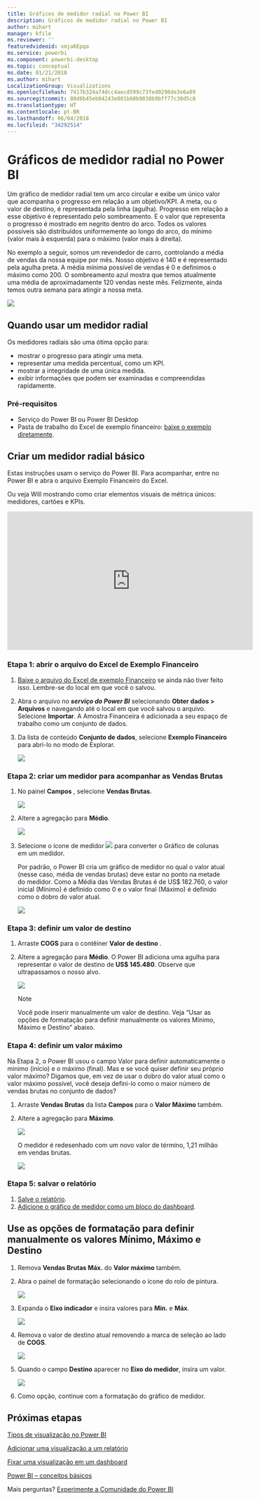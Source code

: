 ```yaml
---
title: Gráficos de medidor radial no Power BI
description: Gráficos de medidor radial no Power BI
author: mihart
manager: kfile
ms.reviewer: ''
featuredvideoid: xmja6Epqa
ms.service: powerbi
ms.component: powerbi-desktop
ms.topic: conceptual
ms.date: 01/21/2018
ms.author: mihart
LocalizationGroup: Visualizations
ms.openlocfilehash: 7417b324a74dcc4aecd599c73fed0298de3e6a89
ms.sourcegitcommit: 80d6b45eb84243e801b60b9038b9bff77c30d5c8
ms.translationtype: HT
ms.contentlocale: pt-BR
ms.lasthandoff: 06/04/2018
ms.locfileid: "34292514"
---
```

# <a name="radial-gauge-charts-in-power-bi"></a>Gráficos de medidor radial no Power BI
Um gráfico de medidor radial tem um arco circular e exibe um único valor que acompanha o progresso em relação a um objetivo/KPI.  A meta, ou o valor de destino, é representada pela linha (agulha). Progresso em relação a esse objetivo é representado pelo sombreamento.  E o valor que representa o progresso é mostrado em negrito dentro do arco. Todos os valores possíveis são distribuídos uniformemente ao longo do arco, do mínimo (valor mais à esquerda) para o máximo (valor mais à direita).

No exemplo a seguir, somos um revendedor de carro, controlando a média de vendas da nossa equipe por mês. Nosso objetivo é 140 e é representado pela agulha preta.  A média mínima possível de vendas é 0 e definimos o máximo como 200.  O sombreamento azul mostra que temos atualmente uma média de aproximadamente 120 vendas neste mês. Felizmente, ainda temos outra semana para atingir a nossa meta.

![](media/power-bi-visualization-radial-gauge-charts/gauge_m.png)

## <a name="when-to-use-a-radial-gauge"></a>Quando usar um medidor radial
Os medidores radiais são uma ótima opção para:

* mostrar o progresso para atingir uma meta.
* representar uma medida percentual, como um KPI.
* mostrar a integridade de uma única medida.
* exibir informações que podem ser examinadas e compreendidas rapidamente.

### <a name="prerequisites"></a>Pré-requisitos
 - Serviço do Power BI ou Power BI Desktop
 - Pasta de trabalho do Excel de exemplo financeiro: [baixe o exemplo diretamente](http://go.microsoft.com/fwlink/?LinkID=521962).

## <a name="create-a-basic-radial-gauge"></a>Criar um medidor radial básico
Estas instruções usam o serviço do Power BI. Para acompanhar, entre no Power BI e abra o arquivo Exemplo Financeiro do Excel.  

Ou veja Will mostrando como criar elementos visuais de métrica únicos: medidores, cartões e KPIs.

<iframe width="560" height="315" src="https://www.youtube.com/embed/xmja6EpqaO0?list=PL1N57mwBHtN0JFoKSR0n-tBkUJHeMP2cP" frameborder="0" allowfullscreen></iframe>

### <a name="step-1-open-the-financial-sample-excel-file"></a>Etapa 1: abrir o arquivo do Excel de Exemplo Financeiro
1. [Baixe o arquivo do Excel de exemplo Financeiro](sample-financial-download.md) se ainda não tiver feito isso. Lembre-se do local em que você o salvou.

2. Abra o arquivo no ***serviço do Power BI*** selecionando **Obter dados \> Arquivos** e navegando até o local em que você salvou o arquivo. Selecione **Importar**. A Amostra Financeira é adicionada a seu espaço de trabalho como um conjunto de dados.

3. Da lista de conteúdo **Conjunto de dados**, selecione **Exemplo Financeiro** para abri-lo no modo de Explorar.

    ![](media/power-bi-visualization-radial-gauge-charts/power-bi-dataset.png)

### <a name="step-2-create-a-gauge-to-track-gross-sales"></a>Etapa 2: criar um medidor para acompanhar as Vendas Brutas
1. No painel **Campos** , selecione **Vendas Brutas**.
   
   ![](media/power-bi-visualization-radial-gauge-charts/grosssalesvalue_new.png)
2. Altere a agregação para **Médio**.
   
   ![](media/power-bi-visualization-radial-gauge-charts/changetoaverage_new.png)
3. Selecione o ícone de medidor ![](media/power-bi-visualization-radial-gauge-charts/gaugeicon_new.png) para converter o Gráfico de colunas em um medidor.
   
   Por padrão, o Power BI cria um gráfico de medidor no qual o valor atual (nesse caso, média de vendas brutas) deve estar no ponto na metade do medidor. Como a Média das Vendas Brutas é de US$ 182.760, o valor inicial (Mínimo) é definido como 0 e o valor final (Máximo) é definido como o dobro do valor atual.
   
   ![](media/power-bi-visualization-radial-gauge-charts/gauge_no_target.png)

### <a name="step-3-set-a-target-value"></a>Etapa 3: definir um valor de destino
1. Arraste **COGS** para o contêiner **Valor de destino** .
2. Altere a agregação para **Médio**.
   O Power BI adiciona uma agulha para representar o valor de destino de **US$ 145.480**. Observe que ultrapassamos o nosso alvo.
   
   ![](media/power-bi-visualization-radial-gauge-charts/gaugeinprogress_new.png)
   
   > [!NOTE]
   > Você pode inserir manualmente um valor de destino.  Veja “Usar as opções de formatação para definir manualmente os valores Mínimo, Máximo e Destino” abaixo.
   > 
   > 

### <a name="step-4-set-a-maximum-value"></a>Etapa 4: definir um valor máximo
Na Etapa 2, o Power BI usou o campo Valor para definir automaticamente o mínimo (início) e o máximo (final).  Mas e se você quiser definir seu próprio valor máximo?  Digamos que, em vez de usar o dobro do valor atual como o valor máximo possível, você deseja defini-lo como o maior número de vendas brutas no conjunto de dados? 

1. Arraste **Vendas Brutas** da lista **Campos** para o **Valor Máximo** também.
2. Altere a agregação para **Máximo**.
   
   ![](media/power-bi-visualization-radial-gauge-charts/setmaximum_new.png)
   
   O medidor é redesenhado com um novo valor de término, 1,21 milhão em vendas brutas.
   
   ![](media/power-bi-visualization-radial-gauge-charts/power-bi-final-gauge.png)

### <a name="step-5-save-your-report"></a>Etapa 5: salvar o relatório
1. [Salve o relatório](service-report-save.md).
2. [Adicione o gráfico de medidor como um bloco do dashboard](service-dashboard-tiles.md). 

## <a name="use-formatting-options-to-manually-set-minimum-maximum-and-target-values"></a>Use as opções de formatação para definir manualmente os valores Mínimo, Máximo e Destino
1. Remova **Vendas Brutas Máx.** do **Valor máximo** também.
2. Abra o painel de formatação selecionando o ícone do rolo de pintura.
   
   ![](media/power-bi-visualization-radial-gauge-charts/power-bi-roller.png)
3. Expanda o **Eixo indicador** e insira valores para **Mín.** e **Máx**.
   
    ![](media/power-bi-visualization-radial-gauge-charts/power-bi-gauge-axis.png)
4. Remova o valor de destino atual removendo a marca de seleção ao lado de **COGS**.
   
    ![](media/power-bi-visualization-radial-gauge-charts/pbi_remove_target.png)
5. Quando o campo **Destino** aparecer no **Eixo do medidor**, insira um valor.
   
    ![](media/power-bi-visualization-radial-gauge-charts/power-bi-gauge-target.png)
6. Como opção, continue com a formatação do gráfico de medidor.

## <a name="next-steps"></a>Próximas etapas
[Tipos de visualização no Power BI](power-bi-visualization-types-for-reports-and-q-and-a.md)

[Adicionar uma visualização a um relatório](power-bi-report-add-visualizations-i.md)

[Fixar uma visualização em um dashboard](service-dashboard-pin-tile-from-report.md)

[ Power BI – conceitos básicos](service-basic-concepts.md)

Mais perguntas? [Experimente a Comunidade do Power BI](http://community.powerbi.com/)

